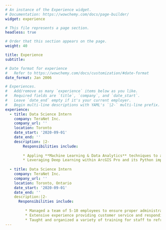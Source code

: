 ```yaml
---
# An instance of the Experience widget.
# Documentation: https://wowchemy.com/docs/page-builder/
widget: experience

# This file represents a page section.
headless: true

# Order that this section appears on the page.
weight: 40

title: Experience
subtitle:

# Date format for experience
#   Refer to https://wowchemy.com/docs/customization/#date-format
date_format: Jan 2006

# Experiences.
#   Add/remove as many `experience` items below as you like.
#   Required fields are `title`, `company`, and `date_start`.
#   Leave `date_end` empty if it's your current employer.
#   Begin multi-line descriptions with YAML's `|2-` multi-line prefix.
experience:
  - title: Data Science Intern
    company: TeraNet Inc.
    company_url: ''
    location: Toronto
    date_start: '2020-09-01'
    date_end: ''
    description: |2-
        Responsibilities include:
        
        * Appling **Machine Learning & Data Analytics** techniques to aerial/satellite images of properties to extract structural features of residential buildings. 
        * Leveraging Deep Learning within ArcGIS Pro and its Python implementation with PyTorch to identify specific patterns. These include property type, type of roofing, property size, presence of a swimming pool etc.
        
  - title: Data Science Intern
    company: TeraNet Inc.
    company_url: ''
    location: Toronto, Ontario
    date_start: '2020-09-01'
    date_end: ''
    description:|2-
      Responsibilities include:
      
         * Managed a team of 5-10 employees to ensure proper administration and operation of the pool.
         * Extensive experience providing customer service and responding to various inquiries to ensure satisfaction with services. Additionally, responded to a variety of first aid situations ensuring the safety of all patrons.
         * Taught and organized a variety of training for staff to refresh and keep the highest standard of safety.
---
```

